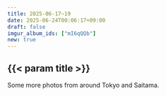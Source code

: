 ```yaml
---
title: 2025-06-17~19
date: 2025-06-24T00:06:17+09:00
draft: false
imgur_album_ids: ["mI6qQQb"]
new: true
---
```


<h2 id="title">{{< param title >}}</h2>

Some more photos from around Tokyo and Saitama.
